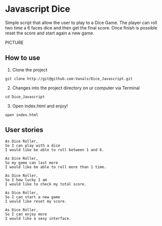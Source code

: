 # Javascript Dice

Simple script that allow the user to play to a Dice Game. The player can roll two time a 6 faces dice and then get the final score.
Once finish is possible reset the score and start again a new game.


PICTURE

## How to use

1) Clone the project
```
git clone http://git@github.com:Vanals/Dice_Javascript.git
```
2) Changes into the project directory on ur computer via Terminal
```
cd Dice_Javascript
```
3) Open index.html and enjoy!
```
open index.html
```

## User stories

```
As Dice Roller,
So I can play with a dice
I would like be able to roll between 1 and 6.
```

```
As Dice Roller,
So my game can last more
I would like be able to roll more than 1 time.
```

```
As Dice Roller,
So I how lucky I am
I would like to check my total score.
```

```
As Dice Roller,
So I can start a new game
I would like reset my score.
```

```
As Dice Roller,
So I can enjoy more
I would like a sexy interface.
```
